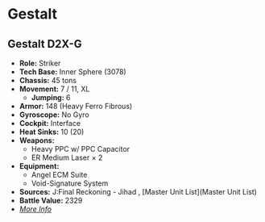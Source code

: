 # Gestalt 

## Gestalt D2X-G 

- **Role:** Striker 
- **Tech Base:** Inner Sphere (3078) 
- **Chassis:** 45 tons 
- **Movement:** 7 / 11, XL 
  - **Jumping:** 6 
- **Armor:** 148 (Heavy Ferro Fibrous) 
- **Gyroscope:** No Gyro 
- **Cockpit:** Interface 
- **Heat Sinks:** 10 (20) 
- **Weapons:** 
  - Heavy PPC w/ PPC Capacitor 
  - ER Medium Laser × 2 
- **Equipment:** 
  - Angel ECM Suite 
  - Void-Signature System 
- **Sources:** J:Final Reckoning - Jihad , [Master Unit List](Master Unit List) 
- **Battle Value:** 2329 
- [*More Info*](gestalt/gestalt_d2x-g.md) 

